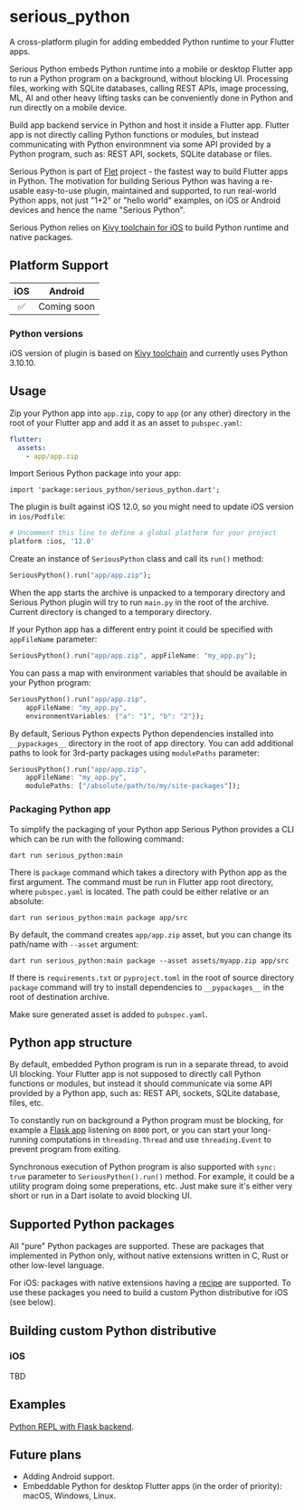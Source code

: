 # serious_python

A cross-platform plugin for adding embedded Python runtime to your Flutter apps.

Serious Python embeds Python runtime into a mobile or desktop Flutter app to run a Python program on a background, without blocking UI. Processing files, working with SQLite databases, calling REST APIs, image processing, ML, AI and other heavy lifting tasks can be conveniently done in Python and run directly on a mobile device.

Build app backend service in Python and host it inside a Flutter app. Flutter app is not directly calling Python functions or modules, but instead communicating with Python environmnent via some API provided by a Python program, such as: REST API, sockets, SQLite database or files.

Serious Python is part of [Flet](https://flet.dev) project - the fastest way to build Flutter apps in Python. The motivation for building Serious Python was having a re-usable easy-to-use plugin, maintained and supported, to run real-world Python apps, not just "1+2" or "hello world" examples, on iOS or Android devices and hence the name "Serious Python".

Serious Python relies on [Kivy toolchain for iOS](https://github.com/kivy/kivy-ios) to build Python runtime and native packages.

## Platform Support

| iOS     |   Android   |
| :-----: | :----------: |
|   ✅    |  Coming soon |

### Python versions

iOS version of plugin is based on [Kivy toolchain](https://github.com/kivy/kivy-ios) and currently uses Python 3.10.10.

## Usage

Zip your Python app into `app.zip`, copy to `app` (or any other) directory in the root of your Flutter app and add it as an asset to `pubspec.yaml`:

```yaml
flutter:
  assets:
    - app/app.zip
```

Import Serious Python package into your app:

`import 'package:serious_python/serious_python.dart';`

The plugin is built against iOS 12.0, so you might need to update iOS version in `ios/Podfile`:

```bash
# Uncomment this line to define a global platform for your project
platform :ios, '12.0'
```

Create an instance of `SeriousPython` class and call its `run()` method:

```dart
SeriousPython().run("app/app.zip");
```

When the app starts the archive is unpacked to a temporary directory and Serious Python plugin will try to run `main.py` in the root of the archive. Current directory is changed to a temporary directory.

If your Python app has a different entry point it could be specified with `appFileName` parameter:

```dart
SeriousPython().run("app/app.zip", appFileName: "my_app.py");
```

You can pass a map with environment variables that should be available in your Python program:

```dart
SeriousPython().run("app/app.zip",
    appFileName: "my_app.py",
    environmentVariables: {"a": "1", "b": "2"});
```

By default, Serious Python expects Python dependencies installed into `__pypackages__` directory in the root of app directory. You can add additional paths to look for 3rd-party packages using `modulePaths` parameter:

```dart
SeriousPython().run("app/app.zip",
    appFileName: "my_app.py",
    modulePaths: ["/absolute/path/to/my/site-packages"]);
```

### Packaging Python app

To simplify the packaging of your Python app Serious Python provides a CLI which can be run with the following command:

```
dart run serious_python:main
```

There is `package` command which takes a directory with Python app as the first argument. The command must be run in Flutter app root directory, where `pubspec.yaml` is located. The path could be either relative or an absolute:

```
dart run serious_python:main package app/src
```

By default, the command creates `app/app.zip` asset, but you can change its path/name with `--asset` argument:

```
dart run serious_python:main package --asset assets/myapp.zip app/src
```

If there is `requirements.txt` or `pyproject.toml` in the root of source directory `package` command will try to install dependencies to `__pypackages__` in the root of destination archive.

Make sure generated asset is added to `pubspec.yaml`.

## Python app structure

By default, embedded Python program is run in a separate thread, to avoid UI blocking. Your Flutter app is not supposed to directly call Python functions or modules, but instead it should communicate via some API provided by a Python app, such as: REST API, sockets, SQLite database, files, etc.

To constantly run on background a Python program must be blocking, for example a [Flask app](examples/flask_example) listening on `8000` port, or you can start your long-running computations in `threading.Thread` and use `threading.Event` to prevent program from exiting.

Synchronous execution of Python program is also supported with `sync: true` parameter to `SeriousPython().run()` method. For example, it could be a utility program doing some preperations, etc. Just make sure it's either very short or run in a Dart isolate to avoid blocking UI.

## Supported Python packages

All "pure" Python packages are supported. These are packages that implemented in Python only, without native extensions written in C, Rust or other low-level language.

For iOS: packages with native extensions having a [recipe](https://github.com/kivy/kivy-ios/tree/master/kivy_ios/recipes) are supported. To use these packages you need to build a custom Python distributive for iOS (see below).

## Building custom Python distributive

### iOS

TBD

## Examples

[Python REPL with Flask backend](examples/flask_example).

## Future plans

- Adding Android support.
- Embeddable Python for desktop Flutter apps (in the order of priority): macOS, Windows, Linux.